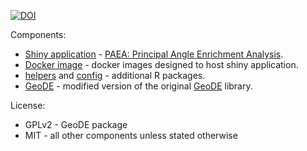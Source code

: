 [![DOI](https://zenodo.org/badge/19086/zero323/paea-shiny.svg)](https://zenodo.org/badge/latestdoi/19086/zero323/paea-shiny)

Components:

- [Shiny application](./shiny-app) - [PAEA: Principal Angle Enrichment Analysis](http://amp.pharm.mssm.edu/PAEA/).
- [Docker image](./docker) - docker images designed to host shiny application.
- [helpers](./helpers) and [config](./config) - additional R packages.
- [GeoDE](./geode) - modified version of the original [GeoDE](https://cran.r-project.org/web/packages/GeoDE/index.html) library.

License:

- GPLv2  - GeoDE package
- MIT - all other components unless stated otherwise


